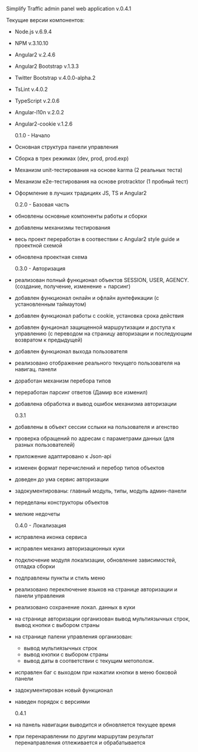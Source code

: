 Simplify Traffic admin panel web application v.0.4.1

  Текущие версии компонентов:

- Node.js v.6.9.4
- NPM v.3.10.10
- Angular2 v.2.4.6
- Angular2 Bootstrap v.1.3.3
- Twitter Bootstrap v.4.0.0-alpha.2
- TsLint v.4.0.2
- TypeScript v.2.0.6
- Angular-l10n v.2.0.2
- Angular2-cookie v.1.2.6

  0.1.0 - Начало

- Основная структура панели управления
- Сборка в трех режимах (dev, prod, prod.exp)
- Механизм unit-тестирования на основе karma (2 реальных теста)
- Механизм e2e-тестирования на основе protracktor (1 пробный тест)
- Оформление в лучших традициях JS, TS и Angular2
 
  0.2.0 - Базовая часть
 
- обновлены основные компоненты работы и сборки
- добавлены механизмы тестирования
- весь проект переработан в соотвествии с Angular2 style guide и проектной схемой
- обновлена проектная схема

  0.3.0 - Авторизация
  
- реализован полный функционал объектов SESSION, USER, AGENCY. (создание, получение, изменение +
  парсинг)
- добавлен функционал онлайн и офлайн аунтефикации (с установленным таймаутом)
- добавлен функционал работы с cookie, установка срока действия
- добавлен фунционал защищенной маршрутизации и доступа к управлению (с переводом на
  cтраницу авторизации и последующим возвратом к предыдущей)
- добавлен функционал выхода пользователя
- реализовано отображение реального текущего пользователя на навигац. панели
- доработан механизм перебора типов
- переработан парсинг ответов (Дамир все изменил)
- добавлена обработка и вывод ошибок механизма авторизации

  0.3.1

- добавлены в объект сессии сслыки на пользователя и агенство
- проверка обращений по адресам с параметрами данных (для разных пользователей)
- приложение адаптировано к Json-api
- изменен формат перечислений и перебор типов объектов
- доведен до ума сервис авторизации
- задокументированы: главный модуль, типы, модуль админ-панели
- переделаны конструкторы объектов
- мелкие недочеты

  0.4.0 - Локализация

- исправлена иконка сервиса
- исправлен механиз авторизационных куки
- подключение модуля локализации, обновление зависимостей, отладка сборки
- подправлены пункты и стиль меню
- реализовано переключение языков на странице авторизации и панели управления
- реализовано сохранение локал. данных в куки
- на странице авторизации организован вывод мультиязычных строк, вывод кнопки с выбором страны
- на странице палени управления организован:
   - вывод мультиязычных строк
   - вывод кнопки с выбором страны
   - вывод даты в соответствии с текущим метополож.
- исправлен баг с выходом при нажатии кнопки в меню боковой панели
- задокументирован новый функционал
- наведен порядок с версиями

  0.4.1
  
- на панель навигации выводится и обновляется текущее время
- при перенаравлении по другим маршрутам результат перенаправления отлеживается и обрабатывается